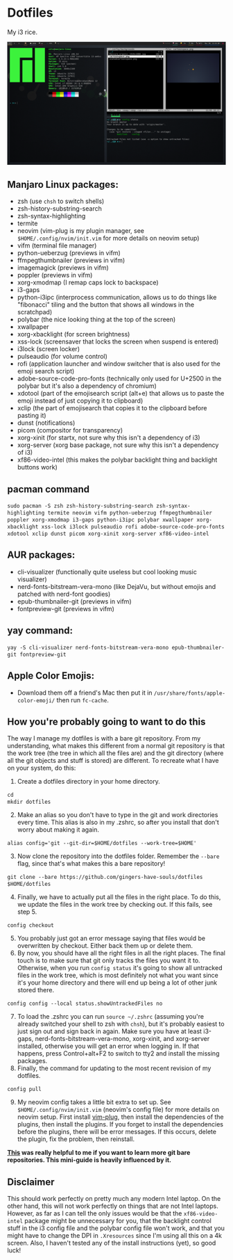 # Dotfiles
My i3 rice.

![Screenshot](/screenshot.png)

## Manjaro Linux packages:
 - zsh (use `chsh` to switch shells)
 - zsh-history-substring-search
 - zsh-syntax-highlighting
 - termite
 - neovim (vim-plug is my plugin manager, see `$HOME/.config/nvim/init.vim` for more details on neovim setup)
 - vifm (terminal file manager)
 - python-ueberzug (previews in vifm)
 - ffmpegthumbnailer (previews in vifm)
 - imagemagick (previews in vifm)
 - poppler (previews in vifm)
 - xorg-xmodmap (I remap caps lock to backspace)
 - i3-gaps
 - python-i3ipc (interprocess communication, allows us to do things like "fibonacci" tiling and the button that shows all windows in the scratchpad)
 - polybar (the nice looking thing at the top of the screen)
 - xwallpaper
 - xorg-xbacklight (for screen brightness)
 - xss-lock (screensaver that locks the screen when suspend is entered)
 - i3lock (screen locker)
 - pulseaudio (for volume control)
 - rofi (application launcher and window switcher that is also used for the emoji search script)
 - adobe-source-code-pro-fonts (technically only used for U+2500 in the polybar but it's also a dependency of chromium)
 - xdotool (part of the emojisearch script (alt+e) that allows us to paste the emoji instead of just copying it to clipboard)
 - xclip (the part of emojisearch that copies it to the clipboard before pasting it)
 - dunst (notifications)
 - picom (compositor for transparency)
 - xorg-xinit (for startx, not sure why this isn't a dependency of i3)
 - xorg-server (xorg base package, not sure why this isn't a dependency of i3)
 - xf86-video-intel (this makes the polybar backlight thing and backlight buttons work)

## pacman command
```
sudo pacman -S zsh zsh-history-substring-search zsh-syntax-highlighting termite neovim vifm python-ueberzug ffmpegthumbnailer poppler xorg-xmodmap i3-gaps python-i3ipc polybar xwallpaper xorg-xbacklight xss-lock i3lock pulseaudio rofi adobe-source-code-pro-fonts xdotool xclip dunst picom xorg-xinit xorg-server xf86-video-intel
```

## AUR packages:
 - cli-visualizer (functionally quite useless but cool looking music visualizer)
 - nerd-fonts-bitstream-vera-mono (like DejaVu, but without emojis and patched with nerd-font goodies)
 - epub-thumbnailer-git (previews in vifm)
 - fontpreview-git (previews in vifm)

## yay command:
```
yay -S cli-visualizer nerd-fonts-bitstream-vera-mono epub-thumbnailer-git fontpreview-git
```

## Apple Color Emojis:
 - Download them off a friend's Mac then put it in `/usr/share/fonts/apple-color-emoji/` then run `fc-cache`.

## How you're probably going to want to do this
The way I manage my dotfiles is with a bare git repository. From my understanding, what makes this different from a normal git repository is that the work tree (the tree in which all the files are) and the git directory (where all the git objects and stuff is stored) are different. To recreate what I have on your system, do this:
1. Create a dotfiles directory in your home directory. 
```
cd
mkdir dotfiles
```
2. Make an alias so you don't have to type in the git and work directories every time. This alias is also in my .zshrc, so after you install that don't worry about making it again.
```
alias config='git --git-dir=$HOME/dotfiles --work-tree=$HOME'
```
3. Now clone the repository into the dotfiles folder. Remember the `--bare` flag, since that's what makes this a bare repository!
```
git clone --bare https://github.com/gingers-have-souls/dotfiles $HOME/dotfiles
```
4. Finally, we have to actually put all the files in the right place. To do this, we update the files in the work tree by checking out. If this fails, see step 5.
```
config checkout
```
5. You probably just got an error message saying that files would be overwritten by checkout. Either back them up or delete them.
6. By now, you should have all the right files in all the right places. The final touch is to make sure that git only tracks the files you want it to. Otherwise, when you run `config status` it's going to show all untracked files in the work tree, which is most definitely not what you want since it's your home directory and there will end up being a lot of other junk stored there.
```
config config --local status.showUntrackedFiles no
```
7. To load the .zshrc you can run `source ~/.zshrc` (assuming you're already switched your shell to zsh with `chsh`), but it's probably easiest to just sign out and sign back in again. Make sure you have at least i3-gaps, nerd-fonts-bitstream-vera-mono, xorg-xinit, and xorg-server installed, otherwise you will get an error when logging in. If that happens, press Control+alt+F2 to switch to tty2 and install the missing packages.
8. Finally, the command for updating to the most recent revision of my dotfiles.
```
config pull
```
9. My neovim config takes a little bit extra to set up. See `$HOME/.config/nvim/init.vim` (neovim's config file) for more details on neovim setup. First install [vim-plug](https://github.com/junegunn/vim-plug), then install the dependencies of the plugins, then install the plugins. If you forget to install the dependencies before the plugins, there will be error messages. If this occurs, delete the plugin, fix the problem, then reinstall.

**[This](https://www.atlassian.com/git/tutorials/dotfiles) was really helpful to me if you want to learn more git bare repositories. This mini-guide is heavily influenced by it.**

## Disclaimer
This should work perfectly on pretty much any modern Intel laptop. On the other hand, this will not work perfectly on things that are not Intel laptops. However, as far as I can tell the only issues would be that the `xf86-video-intel` package might be unnecessary for you, that the backlight control stuff in the i3 config file and the polybar config file won't work, and that you might have to change the DPI in `.Xresources` since I'm using all this on a 4k screen. 
Also, I haven't tested any of the install instructions (yet), so good luck!
